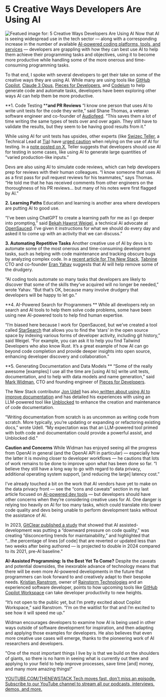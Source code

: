 # 5 Creative Ways Developers Are Using AI
![Featued image for: 5 Creative Ways Developers Are Using AI](https://cdn.thenewstack.io/media/2024/07/4b855ebb-bruce-mars-fwvmhua_wby-unsplash-1024x683.jpg)
Now that AI is seeing widespread use in the tech sector — along with a corresponding increase in the number of available [AI-powered coding platforms, tools, and services](https://thenewstack.io/favorite-ai-tools-of-developers-and-tips-for-using-them/) — developers are grappling with how they can best use AI to help them achieve their programming tasks and objectives, using it to become more productive while handling some of the more onerous and time-consuming programming tasks.

To that end, I spoke with several developers to get their take on some of the creative ways they are using AI. While many are using tools like [GitHub Copilot](https://github.com/features/copilot), [Claude 3 Opus](https://www.anthropic.com/news/claude-3-family), [Pieces for Developers](https://pieces.app/), and [Codeium](https://codeium.com/) to help generate code and automate tasks, developers have been exploring other ways AI can help them be more productive.

**1. Code Testing ****and PR Reviews**
“I know one person that uses AI to write unit tests for the code they write,” said Shane Thomas, a veteran software engineer and co-founder of [Audiofeed](https://audiofeed.ai/). “This saves them a lot of time writing the same types of tests over and over again. They still have to validate the results, but they seem to be having good results from it.”

While using AI for unit tests has upsides, other experts (like [Swizec Teller](https://www.linkedin.com/in/swizec/), a Technical Lead at [Tia](https://asktia.com/)) have [urged caution](https://swizec.com/blog/why-you-shouldnt-use-ai-to-write-your-tests/) when relying on the use of AI for testing. In a [note posted on X](https://x.com/Swizec/status/1793006221630533813), Teller suggests that developers should use AI for testing in some cases, like using AI to generate large quantities of “varied production-like inputs.”

Devs are also using AI to simulate code reviews, which can help developers prep for reviews with their human colleagues. “I know someone that uses AI as a first pass for pull request reviews for his teammates,” says Thomas. “He told me that he has received comments from other engineers on the thoroughness of his PR reviews… but many of his notes were first flagged by AI.”

**2. Learning Paths**
Education and learning is another area where developers are putting AI to good use.

“I’ve been using ChatGPT to create a learning path for me as I go deeper into prompting,” said [Bekah Hawrot Weigel](https://www.linkedin.com/in/bekah-hawrot-weigel/), a technical AI advocate at [OpenSauced](https://opensauced.pizza/). I’ve given it instructions for what we should do every day and asked it to come up with an activity that we can discuss.”

**3. Automating Repetitive Tasks**
Another creative use of AI by devs is to automate some of the most onerous and time-consuming development tasks, such as helping with code maintenance and tracking obscure bugs by analyzing complex code. In a [recent article for The New Stack](https://thenewstack.io/5-software-development-skills-ai-will-render-obsolete/), [Tabnine](https://www.tabnine.com/) CTO and co-founder [Eran Yahav](https://www.linkedin.com/in/eranyahav/) suggests that AI will help remove some of the drudgery.

“AI coding tools automate so many tasks that developers are likely to discover that some of the skills they’ve acquired will no longer be needed,” wrote Yahav. “But that’s OK, because many involve drudgery that developers will be happy to let go.”

**4. AI-Powered Search for Programmers **
While all developers rely on search and AI tools to help them solve code problems, some have been using new AI-powered tools to help find human expertise.

“I’m biased here because I work for OpenSauced, but we’ve created a tool called [StarSearch](https://app.opensauced.pizza/star-search) that allows you to find the ‘stars’ in the open source space by indexing various forms of developer activity, including git history,” said Weigel. “For example, you can ask it to help you find Tailwind Developers who also know Rust. It’s a great example of how AI can go beyond code completion and provide deeper insights into open source, enhancing developer discovery and collaboration.”

**5. Generating Documentation and Data Models **
“Some of the really awesome [examples] I use all the time are [using AI to] write unit tests, documentation, and to help with data models and name generation,” said [Mark Widman](https://www.linkedin.com/in/mark-widman/), CTO and founding engineer of [Pieces for Developers](https://pieces.app/).

The New Stack contributor [Jon Udell](https://www.linkedin.com/in/jon-udell-45915/) has also[ written about using AI to improve documentation](https://thenewstack.io/code-in-context-how-ai-can-help-improve-our-documentation/) and has detailed his experiences with using an LLM-powered tool like [Unblocked](https://getunblocked.com/) to enhance the creation and maintenance of code documentation.

“Writing documentation from scratch is as uncommon as writing code from scratch. More typically, you’re updating or expanding or refactoring existing docs,” wrote Udell. “My expectation was that an LLM-powered tool primed with both code and documentation could provide a powerful assist, and Unblocked did.”

**Caution and Concerns**
While Widman has enjoyed seeing all the progress from OpenAI in general (and the OpenAI API in particular) — especially how the latter it is moving closer to developer workflows — he cautions that lots of work remains to be done to improve upon what has been done so far. “I believe they still have a long way to go with regard to data privacy, additional operating system support, [and reducing the large] latency cost.”

I’ve already touched a bit on the work that AI vendors have yet to make on the data privacy front — see the “cons and caveats” section in my last article focused on [AI-powered dev tools](https://thenewstack.io/favorite-ai-tools-of-developers-and-tips-for-using-them/) — but developers should have other concerns when they’re considering creative uses for AI. One danger is relying too heavily on AI for too many tasks, which could translate into lower code quality and devs being unable to perform development tasks without the assistance of AI.

In 2023, [GitClear published a study](https://www.gitclear.com/coding_on_copilot_data_shows_ais_downward_pressure_on_code_quality) that showed that AI assisted-development was putting a “downward pressure on code quality,” was creating “disconcerting trends for maintainability,” and highlighted that “...the percentage of lines [of code] that are reverted or updated less than two weeks after being authored — is projected to double in 2024 compared to its 2021, pre-AI baseline.”

**AI-Assisted Programming: Is the Best Yet To Come?**
Despite the caveats and potential downsides, the inexorable advance of technology means that there will be even more AI-powered developments in the future that programmers can look forward to and creatively adapt to their bespoke needs. [Kristian Ranstrom](https://www.linkedin.com/in/redapollos/), owner of [Rainstorm Technologies](https://www.rainstormtech.com/) and an experienced software developer, points to how upcoming tools like [GitHub Copilot Workspace](https://github.blog/2024-04-29-github-copilot-workspace/) can take developer productivity to new heights.

“It’s not open to the public yet, but I’m pretty excited about Copilot Workspace,” said Ranstrom. “I’m on the waitlist for that and I’m excited to see how it will speed me up.”

Widman encourages developers to examine how AI is being used in other ways outside of software development for inspiration, and then adapting and applying those examples for developers. He also believes that even more creative use cases will emerge, thanks to the pioneering work of AI researchers and developers.

"One of the most important things I live by is that we build on the shoulders of giants, so there is no harm in seeing what is currently out there and applying to your field to help improve processes, save time [and] money, and many more amazing things!"

[
YOUTUBE.COM/THENEWSTACK
Tech moves fast, don't miss an episode. Subscribe to our YouTube
channel to stream all our podcasts, interviews, demos, and more.
](https://youtube.com/thenewstack?sub_confirmation=1)